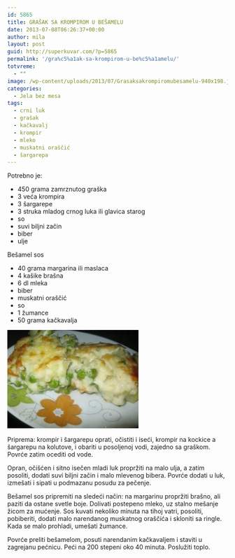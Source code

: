 ```yaml
---
id: 5865
title: GRAŠAK SA KROMPIROM U BEŠAMELU
date: 2013-07-08T06:26:37+00:00
author: mila
layout: post
guid: http://superkuvar.com/?p=5865
permalink: '/gra%c5%a1ak-sa-krompirom-u-be%c5%a1amelu/'
totvreme:
  - ""
image: /wp-content/uploads/2013/07/Grasaksakrompiromubesamelu-940x198.jpg
categories:
  - Jela bez mesa
tags:
  - crni luk
  - grašak
  - kačkavalj
  - krompir
  - mleko
  - muskatni oraščić
  - šargarepa
---
```

Potrebno je:

  * 450 grama zamrznutog graška
  * 3 veća krompira
  * 3 šargarepe
  * 3 struka mladog crnog luka ili glavica starog
  * so
  * suvi biljni začin
  * biber
  * ulje

Bešamel sos

  * 40 grama margarina ili maslaca
  * 4 kašike brašna
  * 6 dl mleka
  * biber
  * muskatni oraščić
  * so
  * 1 žumance
  * 50 grama kačkavalja

<img class="alignnone size-medium wp-image-5866" src="/wp-content/uploads/2013/07/Grasaksakrompiromubesamelu-300x225.jpg" alt="Grasaksakrompiromubesamelu" width="300" height="225" /> 

Priprema: krompir i šargarepu oprati, očistiti i iseći, krompir na kockice a šargarepu na kolutove, i obariti u posoljenoj vodi, zajedno sa graškom. Povrće zatim ocediti od vode.

Opran, očišćen i sitno isečen mladi luk propržiti na malo ulja, a zatim posoliti, dodati suvi biljni začin i malo mlevenog bibera. Povrće dodati u luk, izmešati i sipati u podmazanu posudu za pečenje.

Bešamel sos pripremiti na sledeći način: na margarinu propržiti brašno, ali paziti da ostane svetle boje. Dolivati postepeno mleko, uz stalno mešanje žicom za mućenje. Sos kuvati nekoliko minuta na tihoj vatri, posoliti, pobiberiti, dodati malo narendanog muskatnog oraščića i skloniti sa ringle. Kada se malo prohladi, umešati žumance.

Povrće preliti bešamelom, posuti narendanim kačkavaljem i staviti u zagrejanu pećnicu. Peći na 200 stepeni oko 40 minuta. Poslužiti toplo.